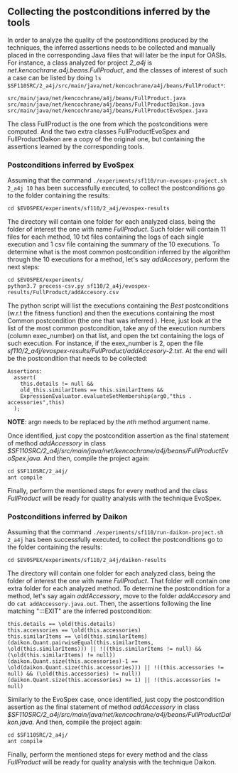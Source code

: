 ## Collecting the postconditions inferred by the tools

In order to analyze the quality of the postconditions produced by the techniques, the inferred assertions needs to be collected and manually placed in the corresponding Java files that will later be the input for OASIs. For instance, a class analyzed for project *2_a4j* is *net.kencochrane.a4j.beans.FullProduct*, and the classes of interest of such a case can be listed by doing `ls $SF110SRC/2_a4j/src/main/java/net/kencochrane/a4j/beans/FullProduct*`:
```
src/main/java/net/kencochrane/a4j/beans/FullProduct.java
src/main/java/net/kencochrane/a4j/beans/FullProductDaikon.java
src/main/java/net/kencochrane/a4j/beans/FullProductEvoSpex.java
```

The class FullProduct is the one from which the postconditions were computed. And the two extra classes FullProductEvoSpex and FullProductDaikon are a copy of the original one, but containing the assertions learned by the corresponding tools.

### Postconditions inferred by EvoSpex

Assuming that the command `./experiments/sf110/run-evospex-project.sh 2_a4j 10` has been successfully executed, to collect the postconditions go to the folder containing the results:
```
cd $EVOSPEX/experiments/sf110/2_a4j/evospex-results
```
The directory will contain one folder for each analyzed class, being the folder of interest the one with name *FullProduct*. Such folder will contain 11 files for each method, 10 txt files containing the logs of each single execution and 1 csv file containing the summary of the 10 executions. To determine what is the most common postcondition inferred by the algorithm through the 10 executions for a method, let's say *addAccesory*, perform the next steps:
```
cd $EVOSPEX/experiments/
python3.7 process-csv.py sf110/2_a4j/evospex-results/FullProduct/addAccesory.csv
```

The python script will list the executions containing the *Best* postconditions (w.r.t the fitness function) and then the executions containing the most Common postcondition (the one that was inferred ). Here, just look at the list of the most common postcondition, take any of the execution numbers (column exec_number) on that list, and open the txt containing the logs of such execution. For instance, if the exex_number is 2, open the file *sf110/2_a4j/evospex-results/FullProduct/addAccesory-2.txt*. At the end will be the postcondition that needs to be collected:
```
Assertions:  
  assert(
    this.details != null &&
    old_this.similarItems == this.similarItems &&
    ExpressionEvaluator.evaluateSetMembership(arg0,"this . accessories",this)
  );
```

**NOTE**: arg*n* needs to be replaced by the *nth* method argument name. 

Once identified, just copy the postcondition assertion as the final statement of method *addAccessory* in class *$SF110SRC/2_a4j/src/main/java/net/kencochrane/a4j/beans/FullProductEvoSpex.java*. And then, compile the project again: 
```
cd $SF110SRC/2_a4j/
ant compile
```

Finally, perform the mentioned steps for every method and the class *FullProduct* will be ready for quality analysis with the technique EvoSpex. 

### Postconditions inferred by Daikon

Assuming that the command `./experiments/sf110/run-daikon-project.sh 2_a4j` has been successfully executed, to collect the postconditions go to the folder containing the results:
```
cd $EVOSPEX/experiments/sf110/2_a4j/daikon-results
```
The directory will contain one folder for each analyzed class, being the folder of interest the one with name *FullProduct*. That folder will contain one extra folder for each analyzed method. To determine the postcondition for a method, let's say again *addAccessory*, move to the folder *addAccesory* and do `cat addAccessory.java.out`. Then, the assertions following the line matching ":::EXIT" are the inferred postcondition:
```
this.details == \old(this.details)
this.accessories == \old(this.accessories)
this.similarItems == \old(this.similarItems)
(daikon.Quant.pairwiseEqual(this.similarItems, \old(this.similarItems))) || !((this.similarItems != null) && (\old(this.similarItems) != null))
(daikon.Quant.size(this.accessories)-1 == \old(daikon.Quant.size(this.accessories))) || !((this.accessories != null) && (\old(this.accessories) != null))
(daikon.Quant.size(this.accessories) >= 1) || !(this.accessories != null)
```

Similarly to the EvoSpex case, once identified, just copy the postcondition assertion as the final statement of method *addAccessory* in class *$SF110SRC/2_a4j/src/main/java/net/kencochrane/a4j/beans/FullProductDaikon.java*. And then, compile the project again:
```
cd $SF110SRC/2_a4j/
ant compile
```

Finally, perform the mentioned steps for every method and the class *FullProduct* will be ready for quality analysis with the technique Daikon.

